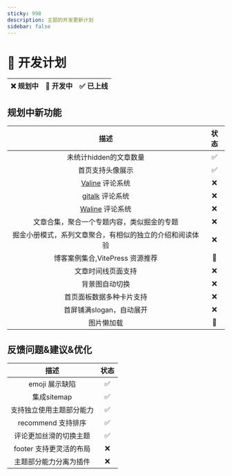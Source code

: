 ```yaml
---
sticky: 998
description: 主题的开发更新计划
sidebar: false
---
```

# 🥔 开发计划

| ❌ 规划中 | 🔧 开发中 | ✅ 已上线 |
| :------: | :------: | :------: |


## 规划中新功能
|                           描述                           | 状态  |
| :------------------------------------------------------: | :---: |
|                  未统计hidden的文章数量                  |   ✅   |
|                     首页支持头像展示                     |   ✅   |
|        [Valine](https://valine.js.org/) 评论系统         |   ❌   |
|   [gitalk](https://github.com/gitalk/gitalk) 评论系统    |   ❌   |
|  [Waline](https://github.com/walinejs/waline) 评论系统   |   ❌   |
|        文章合集，聚合一个专题内容，类似掘金的专题        |   ❌   |
| 掘金小册模式，系列文章聚合，有相似的独立的介绍和阅读体验 |   ❌   |
|             博客案例集合,VitePress 资源推荐              |   🔧   |
|                    文章时间线页面支持                    |   ❌   |
|                      背景图自动切换                      |   ❌   |
|                 首页面板数据多种卡片支持                 |   ❌   |
|                 首屏铺满slogan，自动展开                 |   ❌   |
|                        图片懒加载                        |   🔧   |

## 反馈问题&建议&优化
|           描述           | 状态  |
| :----------------------: | :---: |
|      emoji 展示缺陷      |   ✅   |
|       集成sitemap        |   ✅   |
| 支持独立使用主题部分能力 |   ✅   |
|    recommend 支持排序    |   ✅   |
|  评论更加丝滑的切换主题  |   ✅   |
| footer 支持更灵活的布局  |   ❌   |
|  主题部分能力分离为插件  |   ❌   |
